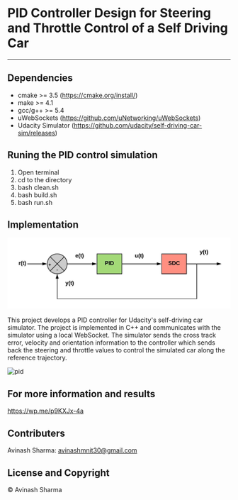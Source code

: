 # PID Controller Design for Steering and Throttle Control of a Self Driving Car

---

## Dependencies
* cmake >= 3.5 (https://cmake.org/install/)
* make >= 4.1 
* gcc/g++ >= 5.4 
* uWebSockets (https://github.com/uNetworking/uWebSockets)
* Udacity Simulator (https://github.com/udacity/self-driving-car-sim/releases)

## Runing the PID control simulation
1. Open terminal
2. cd to the directory
3. bash clean.sh
4. bash build.sh
5. bash run.sh

## Implementation
![pid](./Result/sdc_pi2v1.jpeg)

This project develops a PID controller for Udacity's self-driving car simulator.  The project is implemented in C++ and communicates with the simulator using a local WebSocket. The simulator sends the cross track error, velocity and orientation information to the controller which sends back the steering and throttle values to control the simulated car along the reference trajectory.

![pid](./Result/pid.gif)

## For more information and results
https://wp.me/p9KXJx-4a

## Contributers
Avinash Sharma: avinashmnit30@gmail.com

## License and Copyright
© Avinash Sharma

